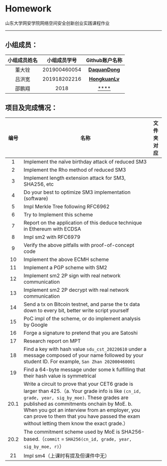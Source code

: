 # Homework

山东大学网安学院网络空间安全创新创业实践课程作业

------

## 小组成员：

| 小组成员姓名 | 小组成员学号 |                        Github账户名称                        |
| :----------: | :----------: | :----------------------------------------------------------: |
|    董大铨    | 201900460054 | [**DaquanDong**]((https://github.com/DaquanDong)) |
|    吕洪宽    |     201918202216     |    [**HongkuanLv** ](https://github.com/HongkuanLv)    |
|    邵鹏翔    |     2018     |     [****]()      |

## 项目及完成情况：

| 编号 | 名称                                                         | 文件夹对应 |
| :--: | ------------------------------------------------------------ | ---------- |
|  1   | Implement the naïve birthday attack of reduced SM3           |            |
|  2   | Implement the Rho method of reduced SM3                      |            |
|  3   | Implement length extension attack for SM3, SHA256, etc       |            |
|  4   | Do your best to optimize SM3 implementation (software)       |            |
|  5   | Impl Merkle Tree following RFC6962                           |            |
|  6   | Try to Implement this scheme                                 |            |
|  7   | Report on the application of this deduce technique in Ethereum with ECDSA |            |
|  8   | Impl sm2 with RFC6979                                        |            |
|  9   | Verify the above pitfalls with proof-of-concept code         |            |
|  10  | Implement the above ECMH scheme                              |            |
|  11  | Implement a PGP scheme with SM2                              |            |
|  12  | Implement sm2 2P sign with real network communication        |            |
|  13  | Implement sm2 2P decrypt with real network communication     |            |
|  14  | Send a tx on Bitcoin testnet, and parse the tx data down to every bit, better write script yourself |            |
|  15  | PoC impl of the scheme, or do implement analysis by Google   |            |
|  16  | Forge a signature to pretend that you are Satoshi            |            |
|  17  | Research report on MPT                                       |            |
|  18  | Find a key with hash value `sdu_cst_20220610` under a message composed of your name followed by your student ID. For example, `San Zhan 202000460001` |            |
|  19  | Find a 64-byte message under some k fulfilling that their hash value is symmetrical |            |
| 20.1 | Write a circuit to prove that your CET6 grade is larger than 425.（a. Your grade info is like `(cn_id, grade, year, sig_by_moe)`. These grades are published as commitments onchain by MoE. b. When you got an interview from an employer, you can prove to them that you have passed the exam without letting them know the exact grade.） |            |
| 20.2 | The commitment scheme used by MoE is SHA256-based.（`commit` = `SHA256(cn_id, grade, year, sig_by_moe, r)`） |            |
|  21  | Impl sm4（上课时有提及但课件中无）                           |            |
